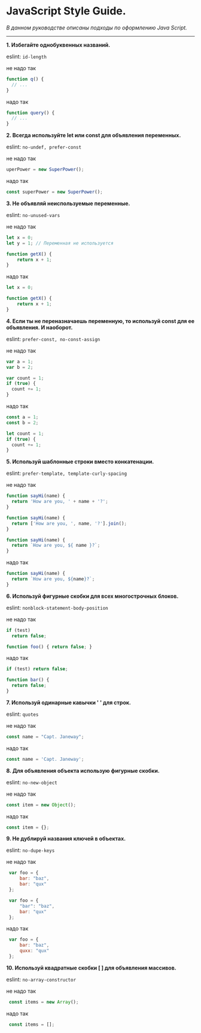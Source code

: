 # JavaScript Style Guide.
*В данном руководстве описаны подходы по оформлению Java Script.*
***
**1. Избегайте однобуквенных названий.**

eslint: `id-length`

не надо так
``` js
function q() {
  // ...
}
```
надо так
``` js
function query() {
  // ...
}
```
**2. Всегда используйте let или const для объявления переменных.**

eslint: `no-undef, prefer-const`

не надо так
``` js
uperPower = new SuperPower();
```
надо так
``` js
const superPower = new SuperPower();
```
**3. Не объявляй неиспользуемые переменные.**

eslint: `no-unused-vars`

не надо так
``` js
let x = 0;
let y = 1; // Переменная не используется

function getX() {
    return x + 1;
}
```
надо так
``` js
let x = 0;

function getX() {
    return x + 1;
}
```
**4. Если ты не переназначаешь переменную, то используй const для ее объявления. И наоборот.**

eslint: `prefer-const, no-const-assign`

не надо так
``` js
var a = 1;
var b = 2;

var count = 1;
if (true) {
  count += 1;
}
```
надо так
``` js
const a = 1;
const b = 2;

let count = 1;
if (true) {
  count += 1;
}
```
**5. Используй шаблонные строки вместо конкатенации.**

eslint: `prefer-template, template-curly-spacing`

не надо так
``` js
function sayHi(name) {
  return 'How are you, ' + name + '?';
}

function sayHi(name) {
  return ['How are you, ', name, '?'].join();
}

function sayHi(name) {
  return `How are you, ${ name }?`;
}
```
надо так
``` js
function sayHi(name) {
  return `How are you, ${name}?`;
}
```
**6. Используй фигурные скобки для всех многострочных блоков.**

eslint: `nonblock-statement-body-position`

не надо так
``` js
if (test)
  return false;

function foo() { return false; }
```
надо так
``` js
if (test) return false;

function bar() {
  return false;
}
```
**7. Используй одинарные кавычки ' ' для строк.**

eslint: `quotes`

не надо так
``` js
const name = "Capt. Janeway";
```
надо так
``` js
const name = 'Capt. Janeway';
```
**8. Для объявления объекта использую фигурные скобки.**

eslint: `no-new-object`

не надо так
``` js
const item = new Object();
```
надо так
``` js
const item = {};
```
**9. Не дублируй названия ключей в объектах.**

 eslint: `no-dupe-keys`

не надо так
``` js
 var foo = {
     bar: "baz",
     bar: "qux"
 };

 var foo = {
     "bar": "baz",
     bar: "qux"
 };
```
надо так
``` js
 var foo = {
     bar: "baz",
     quxx: "qux"
 };
 ```
 **10. Используй квадратные скобки [ ] для объявления массивов.**
 
 eslint: `no-array-constructor`

не надо так
``` js
 const items = new Array();
```
надо так
``` js
 const items = [];
```
